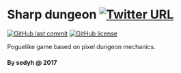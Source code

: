 # Sharp dungeon [![Twitter URL](https://img.shields.io/twitter/url/http/shields.io.svg?style=social)](https://github.com/sedyh/sharp-dungeon)
[![GitHub last commit](https://img.shields.io/github/last-commit/google/skia.svg)](https://github.com/sedyh/sharp-dungeon) 
[![GitHub license](https://img.shields.io/github/license/sedyh/sharp-dungeon.svg)](https://github.com/sedyh/sharp-dungeon/blob/master/LICENSE)

Poguelike game based on pixel dungeon mechanics.
 
#### By sedyh @ 2017
